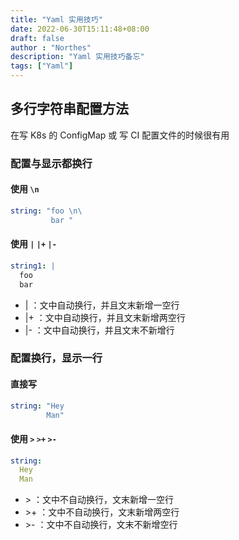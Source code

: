 ```yaml
---
title: "Yaml 实用技巧"
date: 2022-06-30T15:11:48+08:00
draft: false
author : "Northes"
description: "Yaml 实用技巧备忘"
tags: ["Yaml"]
---
```


## 多行字符串配置方法
在写 K8s 的 ConfigMap 或 写 CI 配置文件的时候很有用
### 配置与显示都换行
#### 使用 `\n`
```yaml
string: "foo \n\
         bar "
```

#### 使用 `|` `|+` `|-`
```yaml
string1: |
  foo
  bar
```
- | ：文中自动换行，并且文末新增一空行
- |+ ：文中自动换行，并且文末新增两空行
- |- ：文中自动换行，并且文末不新增行

### 配置换行，显示一行
#### 直接写
```yaml
string: "Hey
        Man"   
```

#### 使用 `>` `>+` `>-`
```yaml
string:
  Hey
  Man
```
- \> ：文中不自动换行，文末新增一空行
- \>+ ：文中不自动换行，文末新增两空行
- \>- ：文中不自动换行，文末不新增空行
